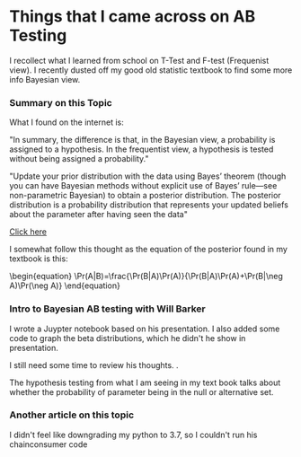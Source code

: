 # Things that I came across on AB Testing #

I recollect what I learned from school on T-Test and F-test (Frequenist view). I recently dusted off my good old statistic textbook to find some more info Bayesian view. 

### Summary on this Topic ###
What I found on the internet is:

"In summary, the difference is that, in the Bayesian view, a probability is assigned to a hypothesis. In the frequentist view, a hypothesis is tested without being assigned a probability."

"Update your prior distribution with the data using Bayes’ theorem (though you can have Bayesian methods without explicit use of Bayes’ rule—see non-parametric Bayesian) to obtain a posterior distribution. The posterior distribution is a probability distribution that represents your updated beliefs about the parameter after having seen the data"

[Click here](https://cxl.com/blog/bayesian-frequentist-ab-testing/#:~:text=In%20summary%2C%20the%20difference%20is,without%20being%20assigned%20a%20probability.)

I somewhat follow this thought as the equation of the posterior found in my textbook is this:

\begin{equation}
 \Pr(A|B)=\frac{\Pr(B|A)\Pr(A)}{\Pr(B|A)\Pr(A)+\Pr(B|\neg A)\Pr(\neg A)}
\end{equation}


### Intro to Bayesian AB testing with Will Barker ###
I wrote a Juypter notebook based on his presentation. I also added some code to graph the beta distributions, which he didn't he show in presentation. 

I still need some time to review his thoughts. .

The hypothesis testing from what I am seeing in my text book talks about whether the probability of parameter being in the null or alternative set.

### Another article on this topic ###
I didn't feel like downgrading my python to 3.7, so I couldn't run his chainconsumer code
